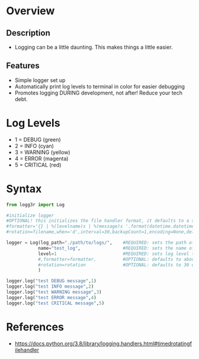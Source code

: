 # Overview
## Description
* Logging can be a little daunting. This makes things a little easier.
## Features
* Simple logger set up
* Automatically print log levels to terminal in color for easier debugging
* Promotes logging DURING development, not after! Reduce your tech debt.

# Log Levels
* 1 = DEBUG (green)
* 2 = INFO (cyan)
* 3 = WARNING (yellow)
* 4 = ERROR (magenta)
* 5 = CRITICAL (red)

# Syntax
```python
from logg3r import Log

#initialize logger
#OPTIONAL! this initializes the file handler format, it defaults to a simple TIME | LEVEL | MESSAGE format
#formatter='{} | %(levelname)s | %(message)s '.format(datetime.datetime.utcnow().replace(microsecond=0))
#rotation=filename,when='d',interval=30,backupCount=1,encoding=None,delay=False,utc=True,atTime=datetime.time(4, 0, 0)

logger = Log(log_path="./path/to/logs/",	#REQUIRED: sets the path of the log file
			name="test_log",				#REQUIRED: sets the name of the log file
			level=1							#REQUIRED: sets log level to be stored in file and printed to console
			#,formatter=formatter,			#OPTIONAL: defaults to above format, any valid logger format is accepted
			#rotation=rotation				#OPTIONAL: defaults to 30 days of retention with (1) log overflow file (log.1)
			)				

logger.log("test DEBUG message",1)
logger.log("test INFO message",2)
logger.log("test WARNING message",3)
logger.log("test ERROR message",4)
logger.log("test CRITICAL message",5)
```

# References
* https://docs.python.org/3.8/library/logging.handlers.html#timedrotatingfilehandler